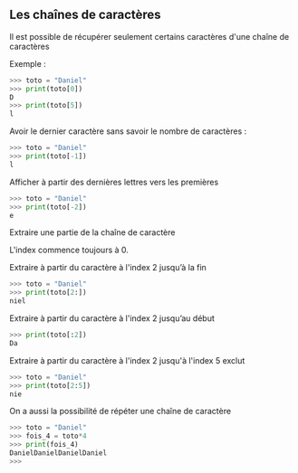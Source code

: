 ﻿## Les chaînes de caractères

Il est possible de récupérer seulement certains caractères d'une chaîne de caractères

Exemple :

```python
>>> toto = "Daniel"
>>> print(toto[0])
D
>>> print(toto[5])
l

```

Avoir le dernier caractère sans savoir le nombre de caractères :

```python
>>> toto = "Daniel"
>>> print(toto[-1])
l

```
Afficher à partir des dernières lettres vers les premières

```python
>>> toto = "Daniel"
>>> print(toto[-2])
e

```

Extraire une partie de la chaîne de caractère

L'index commence toujours à 0.

Extraire à partir du caractère à l'index 2 jusqu’à la fin

```python
>>> toto = "Daniel"
>>> print(toto[2:])
niel

```
Extraire à partir du caractère à l'index 2 jusqu’au début

```python
>>> print(toto[:2])
Da 

```

Extraire à partir du caractère à l'index 2 jusqu'à l'index 5 exclut 

```python
>>> toto = "Daniel"
>>> print(toto[2:5])
nie

```

On a aussi la possibilité de répéter une chaîne de caractère

```python
>>> toto = "Daniel"
>>> fois_4 = toto*4
>>> print(fois_4)
DanielDanielDanielDaniel
>>> 


```

```python

```

```python

```
